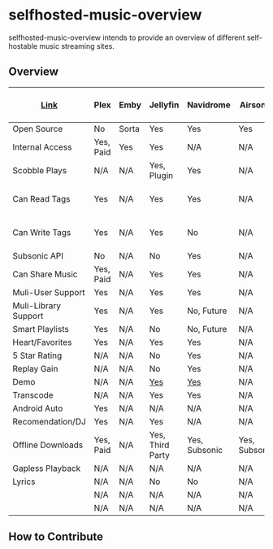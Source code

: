
# selfhosted-music-overview

selfhosted-music-overview intends to provide an overview of different self-hostable music streaming sites.

## Overview

| [Link](https://www.reddit.com/r/selfhosted/comments/pz9dpb/lets_make_a_definitive_guide_to_the_subtle/) | Plex      | Emby  | Jellyfin                                                                                                      | Navidrome                              | Airsonic      | Subsonic      | Funkwhale     | LMS                                | mStream                          | Ampache                              | Mopidy | Koel | MPD | Serviio | Logitech Media Server|
| ------------------------------------------------------------------------------------------------------- | --------- | ----- | ------------------------------------------------------------------------------------------------------------- | -------------------------------------- | ------------- | ------------- | ------------- | ---------------------------------- | -------------------------------- | ------------------------------------ | ------ | ---- | --- | ------- | -------------------- |
| Open Source                                                                                             | No        | Sorta | Yes                                                                                                           | Yes                                    | Yes           | No            | Yes           | N/A                                | Yes                              | Yes                                  | N/A    | N/A  | N/A | N/A     | N/A                  |
| Internal Access                                                                                         | Yes, Paid | Yes   | Yes                                                                                                           | N/A                                    | N/A           | N/A           | N/A           | N/A                                | N/A                              | Yes                                  | N/A    | N/A  | N/A | N/A     | N/A                  |
| Scobble Plays                                                                                           | N/A       | N/A   | Yes, Plugin                                                                                                   | Yes                                    | N/A           | N/A           | N/A           | Yes                                | N/A                              | N/A                                  | N/A    | N/A  | N/A | N/A     | N/A                  |
| Can Read Tags                                                                                           | Yes       | N/A   | Yes                                                                                                           | Yes                                    | N/A           | N/A           | N/A           | Yes, Multi-Value                   | N/A                              | Yes                                  | N/A    | N/A  | N/A | N/A     | N/A                  |
| Can Write Tags                                                                                          | Yes       | N/A   | Yes                                                                                                           | No                                     | N/A           | N/A           | N/A           | Yes, Multi-Value                   | N/A                              | Yes, File or DB                      | N/A    | N/A  | N/A | N/A     | N/A                  |
| Subsonic API                                                                                            | No        | N/A   | No                                                                                                            | Yes                                    | N/A           | N/A           | Yes           | Yes                                | N/A                              | Yes                                  | N/A    | N/A  | N/A | N/A     | N/A                  |
| Can Share Music                                                                                         | Yes, Paid | N/A   | Yes                                                                                                           | Yes                                    | N/A           | N/A           | Yes           | N/A                                | Yes                              | N/A                                  | N/A    | N/A  | N/A | N/A     | N/A                  |
| Muli-User Support                                                                                       | Yes       | N/A   | Yes                                                                                                           | Yes                                    | N/A           | N/A           | N/A           | Yes                                | N/A                              | Yes                                  | N/A    | N/A  | N/A | N/A     | N/A                  |
| Muli-Library Support                                                                                    | Yes       | N/A   | Yes                                                                                                           | No, Future                             | N/A           | N/A           | N/A           | N/A                                | N/A                              | N/A                                  | N/A    | N/A  | N/A | N/A     | N/A                  |
| Smart Playlists                                                                                         | Yes       | N/A   | No                                                                                                            | No, Future                             | N/A           | N/A           | N/A           | Yes                                | No                               | Yes                                  | N/A    | N/A  | N/A | N/A     | N/A                  |
| Heart/Favorites                                                                                         | Yes       | N/A   | Yes                                                                                                           | Yes                                    | N/A           | N/A           | N/A           | Yes                                | N/A                              | Yes                                  | N/A    | N/A  | N/A | N/A     | N/A                  |
| 5 Star Rating                                                                                           | N/A       | N/A   | No                                                                                                            | Yes                                    | N/A           | N/A           | N/A           | N/A                                | Yes                              | Yes                                  | N/A    | N/A  | N/A | N/A     | N/A                  |
| Replay Gain                                                                                             | N/A       | N/A   | No                                                                                                            | Yes                                    | N/A           | N/A           | N/A           | N/A                                | Yes                              | N/A                                  | N/A    | N/A  | N/A | N/A     | N/A                  |
| Demo                                                                                                    | N/A       | N/A   | [Yes](https://demo.jellyfin.org/stable/web/index.html#!/login.html?serverid=713dc3fe952b438fa70ed35e4ef0525a) | [Yes](https://www.navidrome.org/demo/) | N/A           | N/A           | N/A           | [Yes](https://lms.demo.poupon.io/) | [Yes](https://demo.mstream.io/?) | [Yes](https://ampache.org/demo.html) | N/A    | N/A  | N/A | N/A     | N/A                  |
| Transcode                                                                                               | N/A       | N/A   | Yes                                                                                                           | Yes                                    | N/A           | N/A           | N/A           | N/A                                | Yes                              | Yes                                  | N/A    | N/A  | N/A | N/A     | N/A                  |
| Android Auto                                                                                            | Yes       | N/A   | N/A                                                                                                           | N/A                                    | N/A           | N/A           | N/A           | N/A                                | N/A                              | N/A                                  | N/A    | N/A  | N/A | N/A     | N/A                  |
| Recomendation/DJ                                                                                        | Yes       | N/A   | Yes                                                                                                           | N/A                                    | N/A           | N/A           | N/A           | N/A                                | Yes                              | Yes                                  | N/A    | N/A  | N/A | N/A     | N/A                  |
| Offline Downloads                                                                                       | Yes, Paid | N/A   | Yes, Third Party                                                                                              | Yes, Subsonic                          | Yes, Subsonic | Yes, Subsonic | Yes, Subsonic | Yes, Subsonic                      | N/A                              | Yes, Subsonic                        | N/A    | N/A  | N/A | N/A     | N/A                  |
| Gapless Playback                                                                                        | N/A       | N/A   | N/A                                                                                                           | N/A                                    | N/A           | N/A           | N/A           | N/A                                | N/A                              | N/A                                  | N/A    | N/A  | N/A | N/A     | N/A                  |
| Lyrics                                                                                                  | N/A       | N/A   | No                                                                                                            | No                                     | N/A           | N/A           | N/A           | N/A                                | N/A                              | Yes                                  | N/A    | N/A  | N/A | N/A     | N/A                  |
|                                                                                                         | N/A       | N/A   | N/A                                                                                                           | N/A                                    | N/A           | N/A           | N/A           | N/A                                | N/A                              | N/A                                  | N/A    | N/A  | N/A | N/A     | N/A                  |
|                                                                                                         | N/A       | N/A   | N/A                                                                                                           | N/A                                    | N/A           | N/A           | N/A           | N/A                                | N/A                              | N/A                                  | N/A    | N/A  | N/A | N/A     | N/A                  |

## How to Contribute
